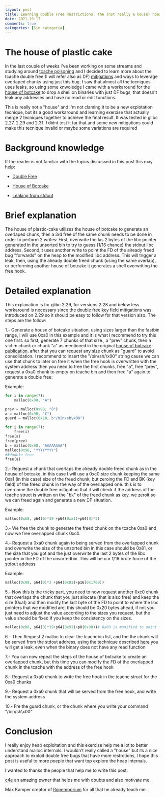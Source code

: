 ```yaml
---
layout: post
title: Learning double Free Restrictions, the (not really a house) house of plastic-cake
date: 2021-10-17
comments: true
categories: [Sin categoría]
---
```

# The house of plastic cake
 
In the last couple of weeks I've been working on some streams and studying around [tcache poisoning](https://github.com/shellphish/how2heap/blob/master/glibc_2.31/tcache_poisoning.c) and I decided to learn more about the tcache double free (I will refer also as DF) [mitigations](https://blog.infosectcbr.com.au/2019/09/linux-heap-glibc-tcache-double-free.html) and ways to leverage overlaped chunks using just this bug. I saw that almost all the tecniques uses leaks, so using some knwoledge I came with a workaround for the [house of botcake](https://github.com/shellphish/how2heap/blob/master/glibc_2.31/house_of_botcake.c) to drop a shell on binaries with just DF bugs, that doesn't leak any addresses and have no read or edit functions.
 
This is really not a "house" and I'm not claming it to be a new explotation tecnique, but its a good workaround and learning exercise that actually merge 2 tecniques together to achieve the final result. It was tested in glibc 2.27, 2.29 and 2.31. I didnt test it far that and some new mitigations could make this tecnique invalid or maybe some variations are required

# Background knowledge

If the reader is not familiar with the topics discussed in this post this may help:

- [Double Free](https://heap-exploitation.dhavalkapil.com/attacks/double_free)

- [House of Botcake](https://github.com/shellphish/how2heap/blob/master/glibc_2.31/house_of_botcake.c)

- [Leaking from stdout](https://vigneshsrao.github.io/posts/babytcache/)
 
# Brief explanation
 
The house of plastic-cake utilizes the house of botcake to generate an overlaped chunk, then a 3rd free of the same chunk  needs to be done in order to perform 2 writes: First, overwrite the las 2 bytes of the libc pointer generated in the unsorted bin to try to guess (1/16 chance) the stdout libc address. Second,it uses another write to point the FD of the already freed bug "forwards" on the heap to the modified libc address. This will trigger a leak, then, using the already double freed chunk (using the same overlap), or performing another house of botcake it generates a shell overwriting the free hook.
 
# Detailed explanation
 
 
This explanation is for glibc 2.29, for versions 2.28 and below less workaround is necessary since the [double free key field](https://blog.infosectcbr.com.au/2019/09/linux-heap-glibc-tcache-double-free.html) mitigations was introduced on 2.29 so it should be easy to follow for that version also. The steps are the follow:
 
1.- Generate a house of botcake situation, using sizes larger than the fastbin range, I will use  0xa0 in this example and it is what I recommend to try this one first. so first,  generate 7 chunks of that size., a "prev” chunk, then a victim chunk or chunk "a" as mentioned in the original [house of botcake publication](https://github.com/shellphish/how2heap/blob/master/glibc_2.31/house_of_botcake.c). after that you can request any size  chunk as "guard" to avoid consolidation. I recommend to insert the "/bin/sh/\x00" string cause we can use that chunk to later on free it when the free hook is overwritten with the system address then you need to free the first chunks, free "a", free "prev", request a 0xa0 chunk to empty on tcache bin and then free "a" again to generate a double free:

Example:
```python
for i in range(7):
    malloc(0x98, "A")

prev = malloc(0x98, "B")
a = malloc(0x98, "C")
guard = malloc(0x18, b"/bin/sh\x00")

for i in range(7):
    free(i)
free(a)
free(prev)
b = malloc(0x98, "AAAAAAAA") 
malloc(0x98, "YYYYYYYY")
##double free
free(a)
```
 
2.- Request a chunk that overlaps the already double freed chunk as in the house of botcake, in this case I will  use a 0xc0 size chunk keeping the same 0xa1 (in this case) size of the freed chunk, but zeroing the FD and BK (key field) of the freed chunk in the way of the overlapped one. this is to overcome the double free mitigation that it will check if the address of the tcache struct is written on the "bk" of the freed chunk as key. we zeroit so we can freed again and generate a new DF situation.

Example:
```python
malloc(0xb8, p64(0)*19 +p64(0xa1)+p64(0)*2)
```

3.- We free the chunk to generate the freed chunk on the tcache 0xa0 and now we free overlapped chunk 0xc0.
 

4.- Request a 0xa0 chunk again to being served from the overlapped chunk and overwrite the size of the unsorted bin in this case should be 0x81, or the size that you got and the just overwrite the last 2 bytes of the libc pointer in the FD of the unsortedbin. This will be our 1/16 brute force of the stdout address

Example:
```python
malloc(0x98, p64(0)*3 +p64(0x81)+p16(0x1760))
```

5.- Now this is the tricky part, you need to now request another 0xc0 chunk that overlaps the chunk that you just allocate (that is also free) and keep the size (0xa1) and then modify the last byte of the FD to point to where the libc pointers that we modified are, this should be 0x20 bytes ahead, if not you just need to adjust the value according to the sizes you request, but the value should be fixed if you keep the consistency on the sizes. 

```python
malloc(0xb8, p64(0)*19+p64(0x91)+p8(0x80))# 0x80 is modified to point forwards in the heap where the overwritten libc point is
```
 
6.- Then Request 2 malloc to clear the tcachebin list, and the the chunk will be served from the stdout address, using the technique described [here](https://vigneshsrao.github.io/posts/babytcache/) you will get a leak, even when the binary does not have any read function
 
7.- You can now repeat the steps of the house of botcake to create an overlapped chunk, but this time you can modify the FD of the overlapped chunk in the tcache with the address of the free hook
 
8.- Request a 0xa0 chunk to write the free hook in the tcache struct for the 0xa0 chunks
 
9.- Request a 0xa0 chunk that will be served from the free hook, and write the system address
 
10.- Fre the guard chunk, or the chunk where you write your command "/bin/sh\x00"
 
# Conclusion

I really enjoy heap exploitation and this exercise help me a lot to better understand malloc internals. I wouldn't really called a "house" but its a nice approach to exploit double free bugs that have more restrctions, I hope this post is useful to more poeple that want top explore the heap internals. 

I wanted to thanks the people that help me to write this post:

[c4e](https://c4ebt.github.io/) an amazing pwner that helps me with doubts and also motivate me.

Max Kamper creator of [Ropemporium](https://ropemporium.com/) for all that he already teach me.
